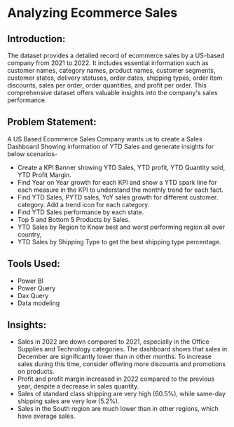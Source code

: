 # Analyzing Ecommerce Sales
## Introduction:
The dataset provides a detailed record of ecommerce sales by a US-based company 
from 2021 to 2022. It includes essential information such as customer names, category names, product names, customer segments, customer states, delivery statuses, order dates, shipping types, order item discounts, sales per order, order quantities, and profit per order. This comprehensive dataset offers valuable insights into the company's sales performance.
## Problem Statement:
A US Based Ecommerce Sales Company wants  us to create a Sales Dashboard Showing 
information of YTD Sales and generate insights for below scenarios-
* Create a KPI Banner showing YTD Sales, YTD profit, YTD Quantity sold, YTD Profit Margin.
* Find  Year on Year growth for each KPI and show a YTD spark line for each measure in the KPI to understand the monthly trend for each fact.
* Find YTD Sales, PYTD sales, YoY sales growth for different customer. category. Add a trend icon for each category.
* Find YTD Sales performance by each state.
* Top 5 and Bottom 5 Products by Sales.
* YTD Sales by Region to Know best and worst performing region all over country,
* YTD Sales by Shipping Type to get the best shipping type percentage.
## Tools Used:
* Power BI
* Power Query
* Dax Query
* Data modeling
## Insights:
* Sales in 2022 are down compared to 2021, especially in the Office Supplies and Technology
 categories. The dashboard shows that sales in December are significantly lower than in other
 months. To increase sales during this time, consider offering more discounts and promotions
 on products.
* Profit and profit margin increased in 2022 compared to the previous year, despite a decrease
 in sales quantity.
* Sales of standard class shipping are very high (60.5%), while same-day shipping sales are very
 low (5.2%).
* Sales in the South region are much lower than in other regions, which have average sales.

